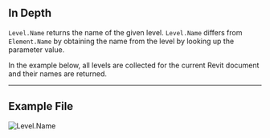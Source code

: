 ## In Depth
`Level.Name` returns the name of the given level. `Level.Name` differs from `Element.Name` by obtaining the name from the level by looking up the parameter value.

In the example below, all levels are collected for the current Revit document and their names are returned.
___
## Example File

![Level.Name](./Revit.Elements.Level.Name_img.jpg)
